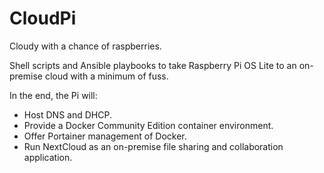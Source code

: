 # CloudPi
Cloudy with a chance of raspberries.

Shell scripts and Ansible playbooks to take Raspberry Pi OS Lite to an on-premise cloud with a minimum of fuss.

In the end, the Pi will:

* Host DNS and DHCP.
* Provide a Docker Community Edition container environment.
* Offer Portainer management of Docker.
* Run NextCloud as an on-premise file sharing and collaboration application.
